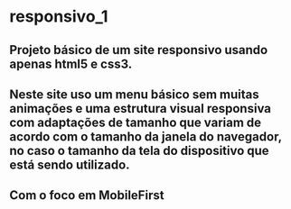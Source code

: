 # responsivo_1

## Projeto básico de um site responsivo usando apenas html5 e css3.

## Neste site uso um menu básico sem muitas animações e uma estrutura visual responsiva com adaptações de tamanho que variam de acordo com o tamanho da janela do navegador, no caso o tamanho da tela do dispositivo que está sendo utilizado.

## Com o foco em MobileFirst